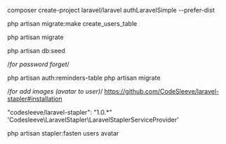 composer create-project laravel/laravel authLaravelSimple --prefer-dist

php artisan migrate:make create_users_table

php artisan migrate

php artisan db:seed



/*for password forget*/

php artisan auth:reminders-table
php artisan migrate


/*for add images (avatar to user)*/
https://github.com/CodeSleeve/laravel-stapler#installation

"codesleeve/laravel-stapler": "1.0.*"
'Codesleeve\LaravelStapler\LaravelStaplerServiceProvider'

php artisan stapler:fasten users avatar
